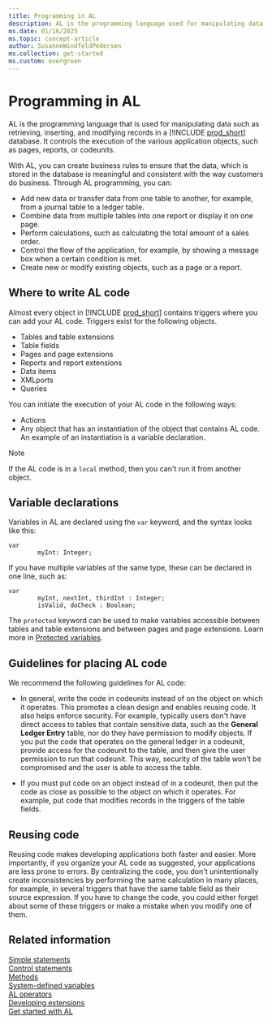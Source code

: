 ```yaml
---
title: Programming in AL
description: AL is the programming language used for manipulating data such as retrieving, inserting, and modifying records in a Business Central database. It controls the execution of the various application objects, such as pages, reports, or codeunits.
ms.date: 01/16/2025
ms.topic: concept-article
author: SusanneWindfeldPedersen
ms.collection: get-started
ms.custom: evergreen
---
```


# Programming in AL

AL is the programming language that is used for manipulating data such as retrieving, inserting, and modifying records in a [!INCLUDE [prod_short](includes/prod_short.md)] database. It controls the execution of the various application objects, such as pages, reports, or codeunits. 

With AL, you can create business rules to ensure that the data, which is stored in the database is meaningful and consistent with the way customers do business. Through AL programming, you can:

- Add new data or transfer data from one table to another, for example, from a journal table to a ledger table.
- Combine data from multiple tables into one report or display it on one page.
- Perform calculations, such as calculating the total amount of a sales order.
- Control the flow of the application, for example, by showing a message box when a certain condition is met.
- Create new or modify existing objects, such as a page or a report.

## Where to write AL code

Almost every object in [!INCLUDE [prod_short](includes/prod_short.md)] contains triggers where you can add your AL code. Triggers exist for the following objects.

- Tables and table extensions
- Table fields  
- Pages and page extensions
- Reports and report extensions
- Data items
- XMLports  
- Queries  

You can initiate the execution of your AL code in the following ways:  

- Actions  
- Any object that has an instantiation of the object that contains AL code. An example of an instantiation is a variable declaration.  

> [!NOTE]
> If the AL code is in a `local` method, then you can't run it from another object.  

## Variable declarations

Variables in AL are declared using the `var` keyword, and the syntax looks like this:

```AL
var
        myInt: Integer;
```

If you have multiple variables of the same type, these can be declared in one line, such as:

```AL
var
        myInt, nextInt, thirdInt : Integer;
        isValid, doCheck : Boolean;
```

The `protected` keyword can be used to make variables accessible between tables and table extensions and between pages and page extensions. Learn more in [Protected variables](devenv-protected-variables.md).

## Guidelines for placing AL code  

We recommend the following guidelines for AL code:  

- In general, write the code in codeunits instead of on the object on which it operates. This promotes a clean design and enables reusing code. It also helps enforce security. For example, typically users don't have direct access to tables that contain sensitive data, such as the **General Ledger Entry** table, nor do they have permission to modify objects. If you put the code that operates on the general ledger in a codeunit, provide access for the codeunit to the table, and then give the user permission to run that codeunit. This way, security of the table won't be compromised and the user is able to access the table.  

- If you must put code on an object instead of in a codeunit, then put the code as close as possible to the object on which it operates. For example, put code that modifies records in the triggers of the table fields.  

## Reusing code

Reusing code makes developing applications both faster and easier. More importantly, if you organize your AL code as suggested, your applications are less prone to errors. By centralizing the code, you don't unintentionally create inconsistencies by performing the same calculation in many places, for example, in several triggers that have the same table field as their source expression. If you have to change the code, you could either forget about some of these triggers or make a mistake when you modify one of them.

## Related information

[Simple statements](devenv-al-simple-statements.md)  
[Control statements](devenv-al-control-statements.md)  
[Methods](devenv-al-methods.md)  
[System-defined variables](devenv-system-defined-variables.md)  
[AL operators](devenv-al-operators.md)  
[Developing extensions](devenv-dev-overview.md)  
[Get started with AL](devenv-get-started.md)
